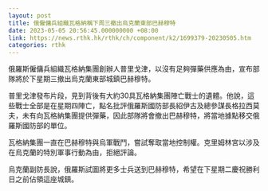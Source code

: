 ```yaml
---
layout: post
title: 俄僱傭兵組織瓦格納稱下周三撤出烏克蘭東部巴赫穆特
date: 2023-05-05 20:56:45.000000000 +08:00
link: https://news.rthk.hk/rthk/ch/component/k2/1699379-20230505.htm
categories: rthk
---
```


俄羅斯僱傭兵組織瓦格納集團創辦人普里戈津，以沒有足夠彈藥供應為由，宣布部隊將於下星期三撤出烏克蘭東部城鎮巴赫穆特。

普里戈津發布片段，見到背後有大約30具瓦格納集團陣亡戰士的遺體。他說，這些戰士全部是在星期四陣亡，點名批評俄羅斯國防部長紹伊古及總參謀長格拉西莫夫，未有向瓦格納集團提供彈藥，因此部隊將會撤出巴赫穆特，將當地據點移交俄羅斯國防部的單位。

瓦格納集團一直在巴赫穆特與烏軍戰鬥，嘗試奪取當地控制權。克里姆林宮以涉及在烏克蘭的特別軍事行動為由，拒絕評論。

烏克蘭副防長說，俄羅斯試圖將更多士兵送到巴赫穆特，希望在下星期二慶祝勝利日之前佔領這座城鎮。
